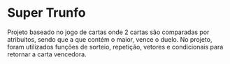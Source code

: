 # Super Trunfo
Projeto baseado no jogo de cartas onde 2 cartas são comparadas por atribuitos, sendo que a que contém o maior, vence o duelo.
 No projeto, foram utilizados funções de sorteio, repetição, vetores e condicionais para retornar a carta vencedora.